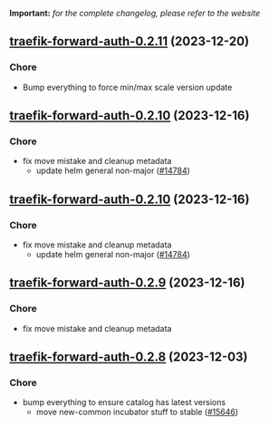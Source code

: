**Important:**
*for the complete changelog, please refer to the website*





## [traefik-forward-auth-0.2.11](https://github.com/truecharts/charts/compare/traefik-forward-auth-0.2.10...traefik-forward-auth-0.2.11) (2023-12-20)

### Chore

- Bump everything to force min/max scale version update
  
  


## [traefik-forward-auth-0.2.10](https://github.com/truecharts/charts/compare/traefik-forward-auth-0.2.8...traefik-forward-auth-0.2.10) (2023-12-16)

### Chore

- fix move mistake and cleanup metadata
  - update helm general non-major ([#14784](https://github.com/truecharts/charts/issues/14784))
  
  


## [traefik-forward-auth-0.2.10](https://github.com/truecharts/charts/compare/traefik-forward-auth-0.2.8...traefik-forward-auth-0.2.10) (2023-12-16)

### Chore

- fix move mistake and cleanup metadata
  - update helm general non-major ([#14784](https://github.com/truecharts/charts/issues/14784))
  
  


## [traefik-forward-auth-0.2.9](https://github.com/truecharts/charts/compare/traefik-forward-auth-0.2.8...traefik-forward-auth-0.2.9) (2023-12-16)

### Chore

- fix move mistake and cleanup metadata
  
  


## [traefik-forward-auth-0.2.8](https://github.com/truecharts/charts/compare/traefik-forward-auth-0.2.7...traefik-forward-auth-0.2.8) (2023-12-03)

### Chore

- bump everything to ensure catalog has latest versions
  - move new-common incubator stuff to stable ([#15646](https://github.com/truecharts/charts/issues/15646))
  
  